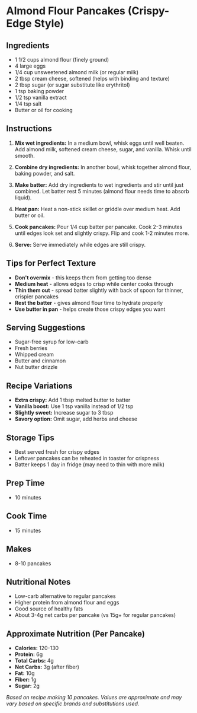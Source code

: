 # Almond Flour Pancakes (Crispy-Edge Style)

## Ingredients

- 1 1/2 cups almond flour (finely ground)
- 4 large eggs
- 1/4 cup unsweetened almond milk (or regular milk)
- 2 tbsp cream cheese, softened (helps with binding and texture)
- 2 tbsp sugar (or sugar substitute like erythritol)
- 1 tsp baking powder
- 1/2 tsp vanilla extract
- 1/4 tsp salt
- Butter or oil for cooking

## Instructions

1. **Mix wet ingredients:** In a medium bowl, whisk eggs until well beaten. Add almond milk, softened cream cheese, sugar, and vanilla. Whisk until smooth.

2. **Combine dry ingredients:** In another bowl, whisk together almond flour, baking powder, and salt.

3. **Make batter:** Add dry ingredients to wet ingredients and stir until just combined. Let batter rest 5 minutes (almond flour needs time to absorb liquid).

4. **Heat pan:** Heat a non-stick skillet or griddle over medium heat. Add butter or oil.

5. **Cook pancakes:** Pour 1/4 cup batter per pancake. Cook 2-3 minutes until edges look set and slightly crispy. Flip and cook 1-2 minutes more.

6. **Serve:** Serve immediately while edges are still crispy.

## Tips for Perfect Texture

- **Don't overmix** - this keeps them from getting too dense
- **Medium heat** - allows edges to crisp while center cooks through
- **Thin them out** - spread batter slightly with back of spoon for thinner, crispier pancakes
- **Rest the batter** - gives almond flour time to hydrate properly
- **Use butter in pan** - helps create those crispy edges you want

## Serving Suggestions

- Sugar-free syrup for low-carb
- Fresh berries
- Whipped cream
- Butter and cinnamon
- Nut butter drizzle

## Recipe Variations

- **Extra crispy:** Add 1 tbsp melted butter to batter
- **Vanilla boost:** Use 1 tsp vanilla instead of 1/2 tsp
- **Slightly sweet:** Increase sugar to 3 tbsp
- **Savory option:** Omit sugar, add herbs and cheese

## Storage Tips

- Best served fresh for crispy edges
- Leftover pancakes can be reheated in toaster for crispness
- Batter keeps 1 day in fridge (may need to thin with more milk)

## Prep Time
- 10 minutes

## Cook Time
- 15 minutes

## Makes
- 8-10 pancakes

## Nutritional Notes

- Low-carb alternative to regular pancakes
- Higher protein from almond flour and eggs
- Good source of healthy fats
- About 3-4g net carbs per pancake (vs 15g+ for regular pancakes)

## Approximate Nutrition (Per Pancake)

- **Calories:** 120-130
- **Protein:** 6g
- **Total Carbs:** 4g
- **Net Carbs:** 3g (after fiber)
- **Fat:** 10g
- **Fiber:** 1g
- **Sugar:** 2g

*Based on recipe making 10 pancakes. Values are approximate and may vary based on specific brands and substitutions used.*